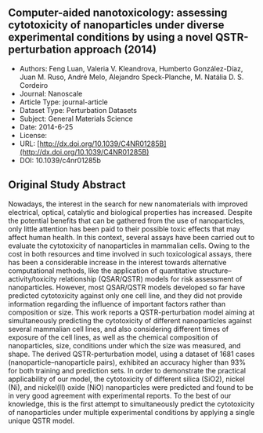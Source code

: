 <script type='text/javascript' src='https://d1bxh8uas1mnw7.cloudfront.net/assets/embed.js'></script>

<div style="float: right; width: 200px" class='altmetric-embed' data-badge-type='donut' data-condensed='true' data-badge-details='right' data-doi="10.1039/c4nr01285b"></div>

## Computer-aided nanotoxicology: assessing cytotoxicity of nanoparticles under diverse experimental conditions by using a novel QSTR-perturbation approach (2014)
<script type="application/ld+json">
	{	
		"@context": {
			"bs": "https://bioschemas.org/",
			"schema": "https://schema.org/",
			"citation": "schema:citation",
			"name": "schema:name",
			"url": "schema:url",
			"variableMeasured": "schema:variableMeasured"
		},
		"variableMeasured": [
			{
				"@type": "schema:PropertyValue",
				"name": "MI-R1.3-ABSTRACT-BASIC-CHEMICAL_COMPOSITION"
			},
			{
				"@type": "schema:PropertyValue",
				"name": "MI-R1.3-ABSTRACT-PHYSCHEM-SHAPE"
			},
			{
				"@type": "schema:PropertyValue",
				"name": "MI-R1.3-ABSTRACT-PHYSCHEM-SIZE"
			},
			{
				"@type": "schema:PropertyValue",
				"name": "MI-R1.3-ABSTRACT-TOX-EXPOSURE_TIME"
			}
		],
		"@type": "schema:Dataset",
		"name": "Computer-aided nanotoxicology: assessing cytotoxicity of nanoparticles under diverse experimental conditions by using a novel QSTR-perturbation approach",
		"url": "http://dx.doi.org/10.1039/C4NR01285B",
		"citation": "https://doi.org/10.1039/c4nr01285b",
		"@id": "10.1039/c4nr01285b",
		"http://purl.org/dc/terms/conformsTo": { "@type": "schema:CreativeWork", "@id": "https://bioschemas.org/profiles/Dataset/1.0-RELEASE" },
		"schema:license": "",
		"schema:creator": [
		  {
			"@type": "schema:Organization",
			"name": "RiskGONE"
		  }
		],
		"schema:datePublished": "2014-6-25"
	}
</script>

* Authors: Feng Luan, Valeria V. Kleandrova, Humberto González-Díaz, Juan M. Ruso, André Melo, Alejandro Speck-Planche, M. Natália D. S. Cordeiro
* Journal: Nanoscale
* Article Type: journal-article
* Dataset Type: Perturbation Datasets
* Subject: General Materials Science
* Date: 2014-6-25
* License: []()
* URL: [http://dx.doi.org/10.1039/C4NR01285B](http://dx.doi.org/10.1039/C4NR01285B)
* DOI: 10.1039/c4nr01285b



## Original Study Abstract

Nowadays, the interest in the search for new nanomaterials with improved electrical, optical, catalytic and biological properties has increased. Despite the potential benefits that can be gathered from the use of nanoparticles, only little attention has been paid to their possible toxic effects that may affect human health. In this context, several assays have been carried out to evaluate the cytotoxicity of nanoparticles in mammalian cells. Owing to the cost in both resources and time involved in such toxicological assays, there has been a considerable increase in the interest towards alternative computational methods, like the application of quantitative structure–activity/toxicity relationship (QSAR/QSTR) models for risk assessment of nanoparticles. However, most QSAR/QSTR models developed so far have predicted cytotoxicity against only one cell line, and they did not provide information regarding the influence of important factors rather than composition or size. This work reports a QSTR-perturbation model aiming at simultaneously predicting the cytotoxicity of different nanoparticles against several mammalian cell lines, and also considering different times of exposure of the cell lines, as well as the chemical composition of nanoparticles, size, conditions under which the size was measured, and shape. The derived QSTR-perturbation model, using a dataset of 1681 cases (nanoparticle–nanoparticle pairs), exhibited an accuracy higher than 93% for both training and prediction sets. In order to demonstrate the practical applicability of our model, the cytotoxicity of different silica (SiO2), nickel (Ni), and nickel(II) oxide (NiO) nanoparticles were predicted and found to be in very good agreement with experimental reports. To the best of our knowledge, this is the first attempt to simultaneously predict the cytotoxicity of nanoparticles under multiple experimental conditions by applying a single unique QSTR model.
